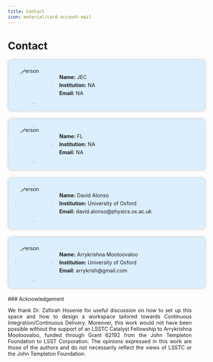 ```yaml
---
title: Contact
icon: material/card-account-mail
---
```

# Contact

<html lang="en">
<head>
    <meta charset="UTF-8">
    <meta name="viewport" content="width=device-width, initial-scale=1.0">
    <title>Contact Card</title>
    <style>
        .contact-card {
            background-color: #dcefff;
            border: 1px solid #ccc;
            border-radius: 10px;
            padding: 20px;
            width: 500px; /* Landscape format */
            margin: 20px auto;
            box-shadow: 0 0 10px rgba(0, 0, 0, 0.1);
            display: flex;
            flex-direction: row;
            align-items: center;
        }
        .contact-card img {
            border-radius: 50%; /* Oval shape */
            width: 100px;
            height: 100px;
            margin-right: 20px;
        }
        .contact-details {
            flex: 1;
        }
        .contact-details h2 {
            margin-top: 0;
        }
        .contact-details p {
            margin: 5px 0;
        }
    </style>
</head>

<body>
    <div class="contact-card">
        <img src="user.jpg" alt="Person" width="100" height="100">
        <div class="contact-details">
            <p><strong>Name:</strong> JEC</p>
            <p><strong>Institution:</strong> NA</p>
            <p><strong>Email:</strong> NA</p>
        </div>
    </div>
</body>

<body>
    <div class="contact-card">
        <img src="user.jpg" alt="Person" width="100" height="100">
        <div class="contact-details">
            <p><strong>Name:</strong> FL</p>
            <p><strong>Institution:</strong> NA</p>
            <p><strong>Email:</strong> NA</p>
        </div>
    </div>
</body>

<body>
    <div class="contact-card">
        <img src="DA.jpeg" alt="Person" width="100" height="100">
        <div class="contact-details">
            <p><strong>Name:</strong> David Alonso</p>
            <p><strong>Institution:</strong> University of Oxford</p>
            <p><strong>Email:</strong> david.alonso@physics.ox.ac.uk</p>
        </div>
    </div>
</body>

<body>
    <div class="contact-card">
        <img src="AM.jpg" alt="Person" width="100" height="100">
        <div class="contact-details">
            <p><strong>Name:</strong> Arrykrishna Mootoovaloo</p>
            <p><strong>Institution:</strong> University of Oxford</p>
            <p><strong>Email:</strong> arrykrish@gmail.com</p>
        </div>
    </div>
</body>

</html>
### Acknowledgement
<p style='text-align: justify;'>
We thank Dr. Zafiirah Hosenie for useful discussion on how to set up this space and how to design a workspace tailored towards Continuous Integration/Continuous Delivery. Moreover, this work would not have been possible without the support of an LSSTC Catalyst Fellowship to Arrykrishna Mootoovaloo, funded through Grant 62192 from the John Templeton Foundation to LSST Corporation. The opinions expressed in this work are those of the authors and do not necessarily reflect the views of LSSTC or the John Templeton Foundation.
</p>